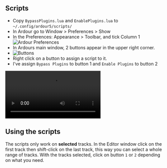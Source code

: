 ## Scripts

- Copy `BypassPlugins.lua` and  `EnablePlugins.lua` to `~/.config/ardour5/scripts/`
- In Ardour go to Window > Preferences > Show
- In the Preferences:  Appearance > Toolbar, and tick Column 1
![Ardour Preferences](https://raw.githubusercontent.com/rghvdberg/OSC97/master/scripts/Ardour%20-%20Preferences.png)
- In Ardours main window, 2 buttons appear in the upper right corner.
- ![Buttons](https://github.com/rghvdberg/OSC97/blob/master/scripts/Ardour%20Script%20Buttons.png?raw=true)
- Right click on a button to assign a script to it.
- I've assign `Bypass Plugins` to button 1 and `Enable Plugins` to button 2

![Small screencast](https://raw.githubusercontent.com/rghvdberg/OSC97/master/scripts/Assign%20scripts%20to%20buttons.webm)

## Using the scripts
The scripts only work on **selected** tracks.
In the Editor window click on the first track then shift-click on the last track, this way you can select a whole range of tracks.
With the tracks selected, click on button `1` or `2` depending on what you need.
